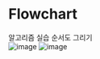 # Flowchart
알고리즘 실습 순서도 그리기
<br />
![image](https://github.com/user-attachments/assets/64b59b1c-20a1-476f-aee5-d9f622483253)
![image](https://github.com/user-attachments/assets/5d84694c-237e-4cf1-afe3-c453887347a4)
